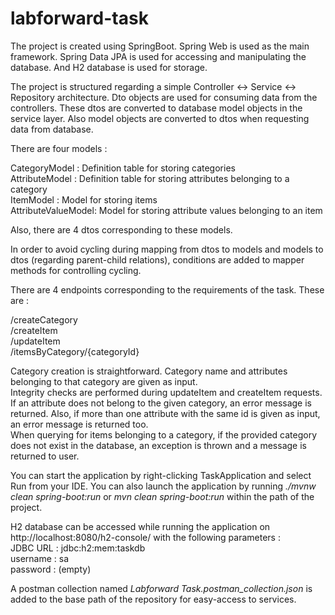 # labforward-task

The project is created using SpringBoot. Spring Web is used as the main framework. Spring Data JPA is used for accessing and manipulating the database.
And H2 database is used for storage.

The project is structured regarding a simple Controller <-> Service <-> Repository architecture.
Dto objects are used for consuming data from the controllers. These dtos are converted to database model objects in the service layer.
Also model objects are converted to dtos when requesting data from database.

There are four models :

CategoryModel : Definition table for storing categories <br>
AttributeModel : Definition table for storing attributes belonging to a category <br>
ItemModel : Model for storing items <br>
AttributeValueModel: Model for storing attribute values belonging to an item <br>

Also, there are 4 dtos corresponding to these models.

In order to avoid cycling during mapping from dtos to models and models to dtos (regarding parent-child relations), conditions are added to mapper methods for controlling cycling.

There are 4 endpoints corresponding to the requirements of the task. These are :

/createCategory<br>
/createItem<br>
/updateItem<br>
/itemsByCategory/{categoryId}

Category creation is straightforward. Category name and attributes belonging to that category are given as input. <br>
Integrity checks are performed during updateItem and createItem requests. If an attribute does not belong to the given category, an error message
is returned. Also, if more than one attribute with the same id is given as input, an error message is returned too. <br>
When querying for items belonging to a category, if the provided category does not exist in the database, an exception is thrown and a message is returned to user. <br>

You can start the application by right-clicking TaskApplication and select Run from your IDE. You can also launch the application by
running <i>./mvnw clean spring-boot:run</i> or <i>mvn clean spring-boot:run</i> within the path of the project. <br>

H2 database can be accessed while running the application on http://localhost:8080/h2-console/ with the following parameters : <br>
JDBC URL : jdbc:h2:mem:taskdb <br>
username : sa <br>
password : (empty) <br>

A postman collection named <i>Labforward Task.postman_collection.json</i> is added to the base path of the repository for easy-access to services.
